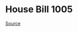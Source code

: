 # House Bill 1005

[Source](http://lawfilesext.leg.wa.gov/biennium/2023-24/Pdf/Bills/House%20Bills/1005.pdf)